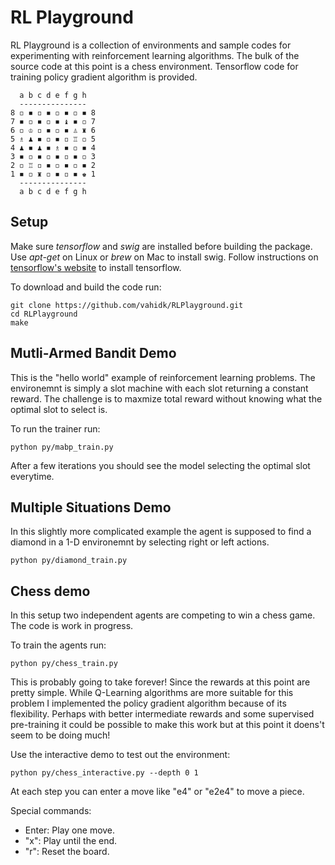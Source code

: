 # RL Playground #

RL Playground is a collection of environments and sample codes for experimenting
with reinforcement learning algorithms. The bulk of the source code at this
point is a chess environment. Tensorflow code for training policy gradient
algorithm is provided.

```
  a b c d e f g h
  ---------------
8 ◽ ◾ ◽ ◾ ◽ ◾ ◽ ◾ 8
7 ◾ ◽ ◾ ◽ ◾ ♝ ◾ ◽ 7
6 ◽ ♔ ◽ ◾ ◽ ◾ ♙ ♜ 6
5 ♗ ♟ ◾ ◽ ◾ ◽ ♖ ◽ 5
4 ♟ ◾ ♟ ◾ ♗ ◾ ◽ ◾ 4
3 ◾ ◽ ◾ ◽ ◾ ◽ ◾ ◽ 3
2 ◽ ♖ ◽ ◾ ◽ ◾ ◽ ◾ 2
1 ◾ ◽ ♜ ◽ ◾ ◽ ◾ ♚ 1
  ---------------
  a b c d e f g h
```


## Setup
Make sure _tensorflow_ and _swig_ are installed before building the 
package. Use _apt-get_ on Linux or _brew_ on Mac to install swig.
Follow instructions on [tensorflow's website](http//www.tensorflow.org)
to install tensorflow. 

To download and build the code run:
```
git clone https://github.com/vahidk/RLPlayground.git
cd RLPlayground
make
```

## Mutli-Armed Bandit Demo
This is the "hello world" example of reinforcement learning problems. The
environemnt is simply a slot machine with each slot returning a constant 
reward. The challenge is to maxmize total reward without knowing what the
optimal slot to select is.

To run the trainer run:
```
python py/mabp_train.py
```
After a few iterations you should see the model selecting the optimal
slot everytime. 

## Multiple Situations Demo
In this slightly more complicated example the agent is supposed to find
a diamond in a 1-D environemnt by selecting right or left actions. 
```
python py/diamond_train.py
``` 

## Chess demo
In this setup two independent agents are competing to win a chess game.
The code is work in progress.

To train the agents run:
```
python py/chess_train.py
```
This is probably going to take forever! Since the rewards at this point are
pretty simple. While Q-Learning algorithms are more suitable for this problem 
I implemented the policy gradient algorithm because of its flexibility.
Perhaps with better intermediate rewards and some supervised pre-training
it could be possible to make this work but at this point it doens't seem to
be doing much!    

Use the interactive demo to test out the environment:
``` 
python py/chess_interactive.py --depth 0 1
```
At each step you can enter a move like "e4" or "e2e4" to move a piece.

Special commands:
- Enter: Play one move.
- "x": Play until the end.
- "r": Reset the board.
